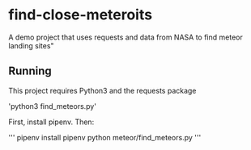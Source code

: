 # find-close-meteroits
A demo project that uses requests and data from NASA to find meteor landing sites"

## Running
This project requires Python3 and the requests package

'python3 find_meteors.py'

First, install pipenv. Then:

'''
pipenv install
pipenv python meteor/find_meteors.py
'''
